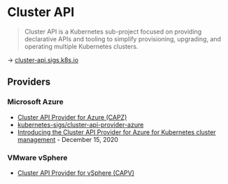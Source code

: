# Cluster API

> Cluster API is a Kubernetes sub-project focused on providing declarative APIs and tooling to simplify provisioning, upgrading, and operating multiple Kubernetes clusters.

→ [cluster-api.sigs.k8s.io](https://cluster-api.sigs.k8s.io/)

## Providers

### Microsoft Azure

* [Cluster API Provider for Azure (CAPZ)](https://capz.sigs.k8s.io/)
* [kubernetes-sigs/cluster-api-provider-azure](https://github.com/kubernetes-sigs/cluster-api-provider-azure)
* [Introducing the Cluster API Provider for Azure for Kubernetes cluster management](https://cloudblogs.microsoft.com/opensource/2020/12/15/introducing-cluster-api-provider-azure-capz-kubernetes-cluster-management/) - December 15, 2020

### VMware vSphere

* [Cluster API Provider for vSphere (CAPV)](https://github.com/kubernetes-sigs/cluster-api-provider-vsphere)
